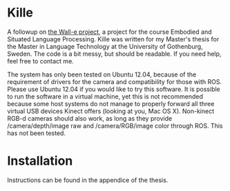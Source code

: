 Kille
======

A followup on [the Wall-e project](https://github.com/mmehdig/wall-e), a project for the course Embodied and Situated Language Processing. Kille was written for my Master's thesis for the Master in Language Technology at the University of Gothenburg, Sweden. 
The code is a bit messy, but should be readable. If you need help, feel free to contact me. 

The system has only been tested on Ubuntu 12.04, because of the requirement of drivers for the camera
and compatibility for those with ROS. Please use Ubuntu 12.04 if you would like to try this software. It is
possible to run the software in a virtual machine, yet this is not recommended because some host systems
do not manage to properly forward all three virtual USB devices Kinect offers (looking at you, Mac OS X). Non-kinect RGB-d cameras
should also work, as long as they provide /camera/depth/image raw and /camera/RGB/image color through
ROS. This has not been tested.



Installation
======
Instructions can be found in the appendice of the thesis.
